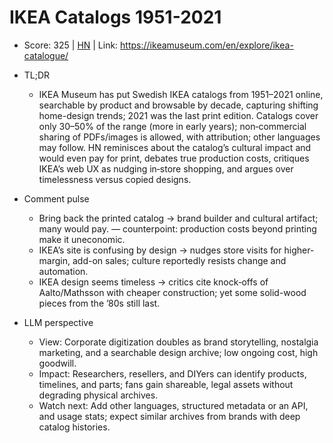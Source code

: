 # IKEA Catalogs 1951-2021

- Score: 325 | [HN](https://news.ycombinator.com/item?id=45504470) | Link: https://ikeamuseum.com/en/explore/ikea-catalogue/

- TL;DR
  - IKEA Museum has put Swedish IKEA catalogs from 1951–2021 online, searchable by product and browsable by decade, capturing shifting home-design trends; 2021 was the last print edition. Catalogs cover only 30–50% of the range (more in early years); non‑commercial sharing of PDFs/images is allowed, with attribution; other languages may follow. HN reminisces about the catalog’s cultural impact and would even pay for print, debates true production costs, critiques IKEA’s web UX as nudging in‑store shopping, and argues over timelessness versus copied designs.

- Comment pulse
  - Bring back the printed catalog → brand builder and cultural artifact; many would pay. — counterpoint: production costs beyond printing make it uneconomic.
  - IKEA’s site is confusing by design → nudges store visits for higher-margin, add-on sales; culture reportedly resists change and automation.
  - IKEA design seems timeless → critics cite knock‑offs of Aalto/Mathsson with cheaper construction; yet some solid-wood pieces from the ’80s still last.

- LLM perspective
  - View: Corporate digitization doubles as brand storytelling, nostalgia marketing, and a searchable design archive; low ongoing cost, high goodwill.
  - Impact: Researchers, resellers, and DIYers can identify products, timelines, and parts; fans gain shareable, legal assets without degrading physical archives.
  - Watch next: Add other languages, structured metadata or an API, and usage stats; expect similar archives from brands with deep catalog histories.
